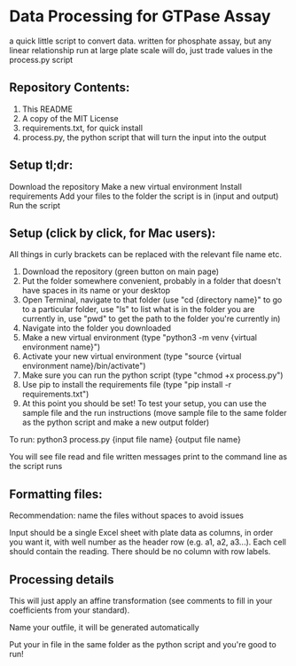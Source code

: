 # Data Processing for GTPase Assay

a quick little script to convert data. written for phosphate assay, but any linear relationship run at large plate scale will do, just trade values in the process.py script

## Repository Contents:
1. This README
2. A copy of the MIT License
3. requirements.txt, for quick install
4. process.py, the python script that will turn the input into the output

## Setup tl;dr:
Download the repository
Make a new virtual environment
Install requirements
Add your files to the folder the script is in (input and output)
Run the script

## Setup (click by click, for Mac users):
All things in curly brackets can be replaced with the relevant file name etc.

1. Download the repository (green button on main page)
2. Put the folder somewhere convenient, probably in a folder that doesn't have spaces in its name or your desktop
3. Open Terminal, navigate to that folder (use "cd {directory name}" to go to a particular folder, use "ls" to list what is in the folder you are currently in, use "pwd" to get the path to the folder you're currently in)
4. Navigate into the folder you downloaded
5. Make a new virtual environment (type "python3 -m venv {virtual environment name}")
6. Activate your new virtual environment (type "source {virtual environment name}/bin/activate")
7. Make sure you can run the python script (type "chmod +x process.py")
8. Use pip to install the requirements file (type "pip install -r requirements.txt")
9. At this point you should be set! To test your setup, you can use the sample file and the run instructions (move sample file to the same folder as the python script and make a new output folder)

To run:
python3 process.py {input file name} {output file name}

You will see file read and file written messages print to the command line as the script runs

## Formatting files:
Recommendation: name the files without spaces to avoid issues

Input should be a single Excel sheet with plate data as columns, in order you want it, with well number as the header row (e.g. a1, a2, a3...). Each cell should contain the reading.
There should be no column with row labels.

## Processing details


This will just apply an affine transformation (see comments to fill in your coefficients from your standard).

Name your outfile, it will be generated automatically

Put your in file in the same folder as the python script and you're good to run!
